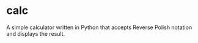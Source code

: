# calc
A simple calculator written in Python that accepts Reverse Polish notation and displays the result.
